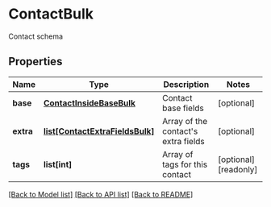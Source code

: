 # ContactBulk

Contact schema
## Properties
Name | Type | Description | Notes
------------ | ------------- | ------------- | -------------
**base** | [**ContactInsideBaseBulk**](ContactInsideBaseBulk.md) | Contact base fields | [optional] 
**extra** | [**list[ContactExtraFieldsBulk]**](ContactExtraFieldsBulk.md) | Array of the contact&#39;s extra fields | [optional] 
**tags** | **list[int]** | Array of tags for this contact | [optional] [readonly] 

[[Back to Model list]](../README.md#documentation-for-models) [[Back to API list]](../README.md#documentation-for-api-endpoints) [[Back to README]](../README.md)


